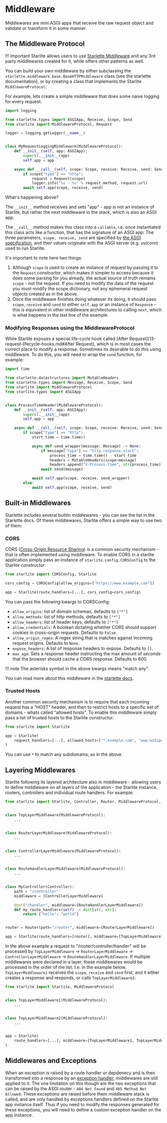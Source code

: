 # Middleware

Middlewares are mini ASGI apps that receive the raw request object and validate or transform it in some manner.

## The Middleware Protocol

!!! important Starlite allows users to use [Starlette Middleware](https://www.starlette.io/middleware/) and any 3rd
party
middlewares created for it, while offers other patterns as well.

You can build your own middleware by either subclassing the `starlette.middleware.base.BaseHTTPMiddleware` class (see
the starlette documentation), or by creating a class that implements the Starlite `MiddlewareProtocol`.

For example, lets create a simple middleware that does some naive logging for every request:

```python
import logging

from starlette.types import ASGIApp, Receive, Scope, Send
from starlite import MiddlewareProtocol, Request

logger = logging.getLogger(__name__)


class MyRequestLoggingMiddleware(MiddlewareProtocol):
    def __init__(self, app: ASGIApp):
        super().__init__(app)
        self.app = app

    async def __call__(self, scope: Scope, receive: Receive, send: Send) -> None:
        if scope["type"] == "http":
            request = Request(scope)
            logger.info("%s - %s" % request.method, request.url)
        await self.app(scope, receive, send)
```

What's happening above?

The `__init__` method receives and sets "app" - app is not an instance of Starlite, but rather the next middleware in
the stack, which is also an ASGI app.

The `__call__` method makes this class into a `callable`, i.e. once instantiated this class acts like a function, that
has the signature of an ASGI app: The three parameters, `scope, receive, send` are specified
by [the ASGI specification](https://asgi.readthedocs.io/en/latest/index.html), and their values originate with the ASGI
server (e.g. _uvicorn_) used to run Starlite.

It's important to note here two things:

1. Although `scope` is used to create an instance of request by passing it to the `Request` constructor, which makes it
   simpler to access because it does some parsing for you already, the actual source of truth remains `scope` - not the
   request. If you need to modify the data of the request you must modify the scope dictionary, not any ephemeral
   request objects created as in the above.
2. Once the middleware finishes doing whatever its doing, it should pass `scope`, `receive` and `send` to
   either `self.app` or an instance of `Response` - this is equivalent in other middleware architectures to
   calling `next`, which is what happens in the last line of the example.

### Modifying Responses using the MiddlewareProtocol

While Starlite exposes a special life-cycle hook called [After Request](13-request-lifecycle-hooks.md#After Request),
which is in most cases the correct place to modify a response. Sometimes its desirable to do this using middleware. To
do this, you will need to wrap the `send` function, for example:

```python
import time

from starlette.datastructures import MutableHeaders
from starlette.types import Message, Receive, Scope, Send
from starlite import MiddlewareProtocol
from starlite.types import ASGIApp


class ProcessTimeHeader(MiddlewareProtocol):
    def __init__(self, app: ASGIApp):
        super().__init__(app)
        self.app = app

    async def __call__(self, scope: Scope, receive: Receive, send: Send) -> None:
        if scope["type"] == "http":
            start_time = time.time()

            async def send_wrapper(message: Message) -> None:
                if message["type"] == "http.response.start":
                    process_time = time.time() - start_time
                    headers = MutableHeaders(scope=message)
                    headers.append("X-Process-Time", str(process_time))
                await send(message)

            await self.app(scope, receive, send_wrapper)
        else:
            await self.app(scope, receive, send)
```

## Built-in Middlewares

Starlette includes several builtin middlewares - you can see the list in the Starlette docs. Of these middlewares,
Starlite offers a simple way to use two of them:

### CORS

CORS ([Cross-Origin Resource Sharing](https://developer.mozilla.org/en-US/docs/Web/HTTP/CORS)) is a common security
mechanism - that is often implemented using middleware. To enable CORS in a starlite application simply pass an instance
of `starlite.config.CORSConfig` to the Starlite constructor:

```python
from starlite import CORSConfig, Starlite

cors_config = CORSConfig(allow_origins=["https://www.example.com"])

app = Starlite(route_handlers=[...], cors_config=cors_config)
```

You can pass the following kwargs to CORSConfig:

- `allow_origins`: list of domain schemas, defaults to `["*"]`
- `allow_methods`: list of http methods, defaults to `["*"]`
- `allow_headers`: list of header keys, defaults to `["*"]`
- `allow_credentials`: A boolean dictating whether CORS should support cookies in cross-origin requests. Defaults
  to `False`.
- `allow_origin_regex`: A regex string that is matches against incoming request origins. Defaults to `None`.
- `expose_headers`: A list of response headers to expose. Defaults to `[]`.
- `max_age`: Sets a response header instructing the max amount of _seconds_ that the browser should cache a CORS
  response. Defaults to 600.

<!-- prettier-ignore -->
!!! note The asterisks symbol in the above kwargs means "match any".

You can read more about this middleware in the [starlette docs](https://www.starlette.io/middleware/#corsmiddleware).

### Trusted Hosts

Another common security mechanism is to require that each incoming request has a "HOST" header, and then to restrict
hosts to a specific set of domains - whats called "allowed hosts". To enable this middleware simply pass a list of
trusted hosts to the Starlite constructor:

```python
from starlite import Starlite

app = Starlite(
    request_handlers=[...], allowed_hosts=["*.example.com", "www.wikipedia.org"]
)
```

You can use `*` to match any subdomains, as in the above.

## Layering Middlewares

Starlite following its layered architecture also in middleware - allowing users to define middleware on all layers of
the application - the Starlite instance, routers, controllers and individual route handlers. For example:

```python
from starlite import Starlite, Controller, Router, MiddlewareProtocol, get


class TopLayerMiddleware(MiddlewareProtocol):
    ...


class RouterLayerMiddleware(MiddlewareProtocol):
    ...


class ControllerLayerMiddleware(MiddlewareProtocol):
    ...


class RouteHandlerLayerMiddleware(MiddlewareProtocol):
    ...


class MyController(Controller):
    path = "/controller"
    middleware = [ControllerLayerMiddleware]

    @get("/handler", middleware=[RouteHandlerLayerMiddleware])
    def my_route_handlers(self) -> dict[str, str]:
        return {"hello": "world"}


router = Router(path="/router", middleware=[RouterLayerMiddleware])

app = Starlite(route_handlers=[router], middleware=[TopLayerMiddleware])
```

In the above example a request to "/router/controller/handler" will be processed by `TopLayerMiddleware`
-> `RouterLayerMiddleware` -> `ControllerLayerMiddleware` -> `RouteHandlerLayerMiddleware`. If multiple middlewares were
declared in a layer, these middlewares would be processed in the order of the list. I.e. in the example
below, `TopLayerMiddleware1` receives the `scope`, `receive` and `send` first, and it either creates a response and
responds, or calls
`TopLayerMiddleware2`:

```python
from starlite import Starlite, MiddlewareProtocol


class TopLayerMiddleware1(MiddlewareProtocol):
    ...


class TopLayerMiddleware2(MiddlewareProtocol):
    ...


app = Starlite(
    route_handlers=[...], middleware=[TopLayerMiddleware1, TopLayerMiddleware2]
)
```

## Middlewares and Exceptions

When an exception is raised by a route handler or depdenecy and is then transformed into a response by
an [exception handler](17-exceptions#exception-handling), middlewares are still applied to it. The one limitation on
this though are the two exceptions that can be raised by the ASGI router - `404 Not Found` and `405 Method Not Allowed`.
These exceptions are raised before them middleware stack is called, and are only handled by exceptions handlers defined
on the Starlite app instance itself. Thus if you need to modify the responses generated for these exceptions, you will
need to define a custom exception handler on the app instance.
